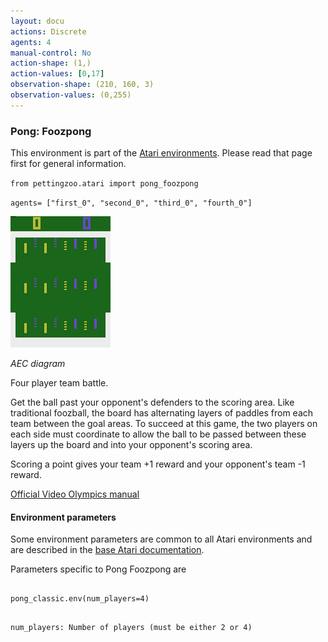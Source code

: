 ```yaml
---
layout: docu
actions: Discrete
agents: 4
manual-control: No
action-shape: (1,)
action-values: [0,17]
observation-shape: (210, 160, 3)
observation-values: (0,255)
---
```



### Pong: Foozpong



This environment is part of the [Atari environments](../atari). Please read that page first for general information.





`from pettingzoo.atari import pong_foozpong`



`agents= ["first_0", "second_0", "third_0", "fourth_0"]`



![pong_volleyball gif](atari_pong_foozpong.gif)



*AEC diagram*



Four player team battle.



Get the ball past your opponent's defenders to the scoring area. Like traditional foozball, the board has alternating layers of paddles from each team between the goal areas. To succeed at this game, the two players on each side must coordinate to allow the ball to be passed between these layers up the board and into your opponent's scoring area.



Scoring a point gives your team +1 reward and your opponent's team -1 reward.



[Official Video Olympics manual](https://atariage.com/manual_html_page.php?SoftwareLabelID=587)



#### Environment parameters



Some environment parameters are common to all Atari environments and are described in the [base Atari documentation](../atari).



Parameters specific to Pong Foozpong are



```

pong_classic.env(num_players=4)

```



```

num_players: Number of players (must be either 2 or 4)

```
